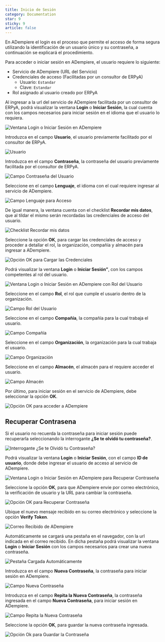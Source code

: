 ```yaml
---
title: Inicio de Sesión
category: Documentation
star: 9
sticky: 9
article: false
---
```


En ADempiere el login es el proceso que permite el acceso de forma segura utilizando la identificación de un usuario único y su contraseña, a continuación se explicará el procedimiento.

Para acceder o iniciar sesión en ADempiere, el usuario requiere lo siguiente:

- Servicio de ADempiere (URL del Servicio)
- Credenciales de acceso (Facilitadas por un consultor de ERPyA)
  - Usuario: `Estandar`
  - Clave: `Estandar`
- Rol asignado al usuario creado por ERPyA

Al ingresar a la url del servicio de ADempiere facilitada por un consultor de ERPyA, podrá visualizar la ventana **Login** o **Iniciar Sesión**, la cual cuenta con los campos necesarios para iniciar sesión en el idioma que el usuario lo requiera.

![Ventana Login o Iniciar Sesión en ADempiere](/assets/img/docs/basic-rules/login-login.png)


Introduzca en el campo **Usuario**, el usuario previamente facilitado por el consultor de ERPyA.

![Usuario](/assets/img/docs/basic-rules/login-user.png)


Introduzca en el campo **Contraseña**, la contraseña del usuario previamente facilitada por el consultor de ERPyA.

![Campo Contraseña del Usuario](/assets/img/docs/basic-rules/password.png)


Seleccione en el campo **Lenguaje**, el idioma con el cual requiere ingresar al servicio de ADempiere.

![Campo Lenguaje para Acceso](/assets/img/docs/basic-rules/language.png)


De igual manera, la ventana cuenta con el checklist **Recordar mis datos**, que al tildar el mismo serán recordadas las credenciales de acceso del usuario.

![Checklist Recordar mis datos](/assets/img/docs/basic-rules/data.png)


Seleccione la opción **OK**, para cargar las credenciales de acceso y proceder a detallar el rol, la organización, compañía y almacén para ingresar a ADempiere.

![Opción OK para Cargar las Credenciales](/assets/img/docs/basic-rules/ok.png)


Podrá visualizar la ventana **Login** o **Iniciar Sesión”**, con los campos competentes al rol del usuario.

![Ventana Login o Iniciar Sesión en ADempiere con Rol del Usuario](/assets/img/docs/basic-rules/sesion.png)


Seleccione en el campo **Rol**, el rol que cumple el usuario dentro de la organización.

![Campo Rol del Usuario](/assets/img/docs/basic-rules/rol.png)


Seleccione en el campo **Compañía**, la compañía para la cual trabaja el usuario.

![Campo Compañía](/assets/img/docs/basic-rules/company.png)


Seleccione en el campo **Organización**, la organización para la cual trabaja el usuario.

![Campo Organización](/assets/img/docs/basic-rules/organization.png)


Seleccione en el campo **Almacén**, el almacén para el requiere acceder el usuario.

![Campo Almacén](/assets/img/docs/basic-rules/almacen.png)


Por último, para iniciar sesión en el servicio de ADempiere, debe seleccionar la opción **OK**.

![Opción OK para acceder a ADempiere](/assets/img/docs/basic-rules/ok1.png)

## Recuperar Contrasena

Si el usuario no recuerda la contraseña para iniciar sesión puede recuperarla seleccionando la interrogante **¿Se te olvidó tu contraseña?**.

![Interrogante ¿Se te Olvidó tu Contraseña?](/assets/img/docs/basic-rules/recuperar.png)


Podrá visualizar la ventana **Login** o **Iniciar Sesión**, con el campo **ID de usuario**, donde debe ingresar el usuario de acceso al servicio de ADempiere.

![Ventana Login o Iniciar Sesión en ADempiere para Recuperar Contraseña](/assets/img/docs/basic-rules/inicia.png)


Seleccione la opción **OK**, para que ADempiere envie por correo electrónico, la verificación de usuario y la URL para cambiar la contraseña.

![Opción OK para Recuperar Contraseña](/assets/img/docs/basic-rules/ok3.png)


Ubique el nuevo mensaje recibido en su correo electrónico y seleccione la opción **Verify Token**.

![Correo Recibido de ADempiere](/assets/img/docs/basic-rules/mail.png)


Automáticamente se cargará una pestaña en el navegador, con la url indicada en el correo recibido. En dicha pestaña podrá visualizar la ventana **Login** o **Iniciar Sesión** con los campos necesarios para crear una nueva contraseña.

![Pestaña Cargada Automáticamente](/assets/img/docs/basic-rules/pestana.png)


Introduzca en el campo **Nueva Contraseña**, la contraseña para iniciar sesión en ADempiere.

![Campo Nueva Contraseña](/assets/img/docs/basic-rules/new.png)


Introduzca en el campo **Repita la Nueva Contraseña**, la contraseña ingresada en el campo **Nueva Contraseña**, para iniciar sesión en ADempiere.

![Campo Repita la Nueva Contraseña](/assets/img/docs/basic-rules/repeat.png)


Seleccione la opción **OK**, para guardar la nueva contraseña ingresada.

![Opción Ok para Guardar la Contraseña](/assets/img/docs/basic-rules/ok4.png)